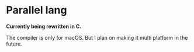 # Parallel lang

**Currently being rewritten in C.**

The compiler is only for macOS.
But I plan on making it multi platform in the future.